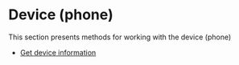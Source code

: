 # Device (phone)

This section presents methods for working with the device (phone) 

- [Get device information](GetDeviceInfo.md)
